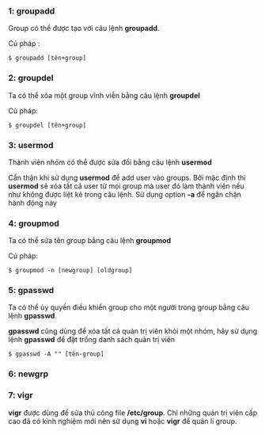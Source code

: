 ### 1: groupadd

Group có thể được tạo với câu lệnh **groupadd**.

Cú pháp :

``$ groupadd [tên+group]``

### 2: groupdel

Ta có thể xóa một group vĩnh viễn bằng câu lệnh **groupdel**

Cú pháp:

``$ groupdel [tên+group]``

### 3: usermod

Thành viên nhóm có thể được sửa đổi bằng câu lệnh **usermod**

Cẩn thận khi sử dụng **usermod** để add user vào groups. Bởi mặc định thì **usermod** sẽ xóa tất cả user từ mọi group mà user đó làm thành viên nếu như không được liệt kê trong câu lệnh. Sử dụng option **-a** để ngăn chặn hành động này

### 4: groupmod

Ta có thể sửa tên group bằng câu lệnh **groupmod**

Cú pháp:

``$ groupmod -n [newgroup] [oldgroup]``

### 5: gpasswd

Ta có thể ủy quyền điều khiển group cho một người trong group bằng câu lệnh **gpasswd**.

**gpasswd** cũng dùng để xóa tất cả quản trị viên khỏi một nhóm, hãy sử dụng lệnh **gpasswd** để đặt trống danh sách quản trị viên 

``$ gpasswd -A "" [tên-group]``

### 6: newgrp

### 7: vigr

**vigr** được dùng để sửa thủ công file **/etc/group**. Chỉ những quản trị viên cấp cao đã có kinh nghiệm mới nên sử dụng **vi** hoặc **vigr** để quản lí group.
